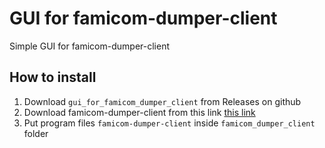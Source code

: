 # GUI for famicom-dumper-client

Simple GUI for famicom-dumper-client

## How to install

1. Download `gui_for_famicom_dumper_client` from Releases on github
2. Download famicom-dumper-client from this link [this link](https://github.com/ClusterM/famicom-dumper-client)
3. Put program files `famicom-dumper-client` inside `famicom_dumper_client` folder

